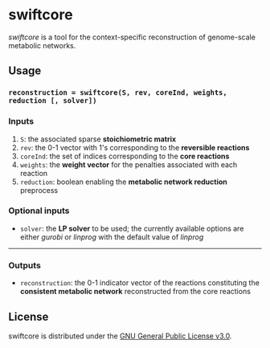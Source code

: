 # swiftcore
*swiftcore* is a tool for the context-specific reconstruction of genome-scale metabolic networks.

## Usage
### `reconstruction = swiftcore(S, rev, coreInd, weights, reduction [, solver])`

### Inputs
1. `S`: the associated sparse **stoichiometric matrix**
2. `rev`: the 0-1 vector with 1's corresponding to the **reversible reactions**
3. `coreInd`: the set of indices corresponding to the **core reactions**
4. `weights`: the **weight vector** for the penalties associated with each reaction
5. `reduction`: boolean enabling the **metabolic network reduction** preprocess

### Optional inputs
* `solver`: the **LP solver** to be used; the currently available options are either _gurobi_ or _linprog_ with the default value of _linprog_

***

### Outputs
* `reconstruction`: the 0-1 indicator vector of the reactions constituting the **consistent metabolic network** reconstructed from the core reactions

## License
swiftcore is distributed under the [GNU General Public License v3.0](http://www.gnu.org/copyleft/gpl.html).
